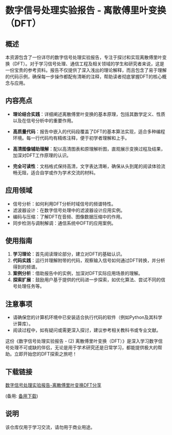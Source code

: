 # 数字信号处理实验报告 - 离散傅里叶变换（DFT）

## 概述

本资源包含了一份详尽的数字信号处理实验报告，专注于探讨和实现离散傅里叶变换（DFT）。对于学习信号处理、通信工程及相关领域的学生和研究者来说，这是一份宝贵的参考资料。报告不仅提供了深入浅出的理论解释，而且包含了易于理解的代码示例，确保每一步操作都配有清晰的注释，帮助读者彻底掌握DFT的核心概念与应用。

## 内容亮点

- **理论结合实践**：详细阐述离散傅里叶变换的基本原理，包括其数学定义、性质以及在信号分析中的重要作用。
  
- **高质量代码**：报告中嵌入的代码段覆盖了DFT的基本算法实现，适合多种编程环境。每一行代码均有精练注释，便于初学者理解和上手。

- **高清图像辅助理解**：配以高清图表和原理解析图，直观展示变换过程及结果，加深对DFT工作原理的认识。

- **完全可读性**：文档格式保持高清，文字表达清晰，确保从头到尾的阅读体验流畅无阻，适合自学或作为学术交流的材料。

## 应用领域

- 信号分析：如何利用DFT分析时域信号的频谱特性。
- 滤波器设计：在数字信号处理中的滤波器设计应用实例。
- 编码与压缩：了解DFT在音频、图像数据压缩中的作用。
- 同步检测与调制解调：通信系统中DFT的应用案例。

## 使用指南

1. **学习理论**：首先阅读理论部分，建立对DFT的基础认识。
2. **代码实践**：运行并理解附带的代码，观察输入信号如何通过DFT转换，并分析得到的频谱。
3. **案例分析**：借助报告中的实例，加深对DFT实际应用场景的理解。
4. **探索扩展**：鼓励用户基于提供的代码进一步探索，如优化算法、尝试不同的信号处理任务等。

## 注意事项

- 请确保您的计算机环境中已安装适合执行代码的软件（例如Python及其科学计算库）。
- 阅读过程中，如有疑问或需更深入探讨，建议参考相关教科书或专业文献。

这份《数字信号处理实验报告 - (2) 离散傅里叶变换（DFT）》是深入学习数字信号处理不可或缺的伴侣，无论是用于学术研究还是日常学习，都能提供极大的帮助。立即开始您的DFT探索之旅吧！

## 下载链接
[数字信号处理实验报告-离散傅里叶变换DFT分享](https://pan.quark.cn/s/aa9e230bebc6) 

(备用: [备用下载](https://pan.baidu.com/s/1sjC9Yhzc3C0etjDOorACnw?pwd=1234))

## 说明

该仓库仅用于学习交流，请勿用于商业用途。
